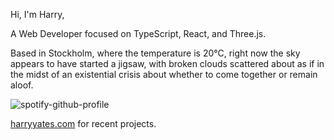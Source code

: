 Hi, I'm Harry,

A Web Developer focused on TypeScript, React, and Three.js.

<!-- WEATHER_START -->
Based in Stockholm, where the temperature is 20°C, right now the sky appears to have started a jigsaw, with broken clouds scattered about as if in the midst of an existential crisis about whether to come together or remain aloof.
<!-- WEATHER_END -->

<p align="left">
  <a>
    <img src="https://spotify-github-profile.kittinanx.com/api/view?uid=bigbello&cover_image=true&theme=natemoo-re&show_offline=true&background_color=121212&interchange=false&bar_color=53b14f&bar_color_cover=false" alt="spotify-github-profile">
  </a>
</p>

[harryyates.com](https://harryyates.com) for recent projects.
